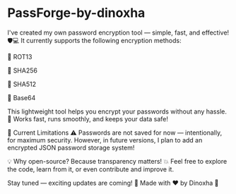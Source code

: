 # PassForge-by-dinoxha
I've created my own password encryption tool — simple, fast, and effective! 🛡💻
It currently supports the following encryption methods:

🔐 ROT13

🔐 SHA256

🔐 SHA512

🔐 Base64

This lightweight tool helps you encrypt your passwords without any hassle.
🧩 Works fast, runs smoothly, and keeps your data safe!

🚧 Current Limitations
⚠️ Passwords are not saved for now — intentionally, for maximum security.
However, in future versions, I plan to add an encrypted JSON password storage system!

💡 Why open-source?
Because transparency matters! 💥
Feel free to explore the code, learn from it, or even contribute and improve it.

Stay tuned — exciting updates are coming! 🚀
Made with ❤️ by Dinoxha 🦖

